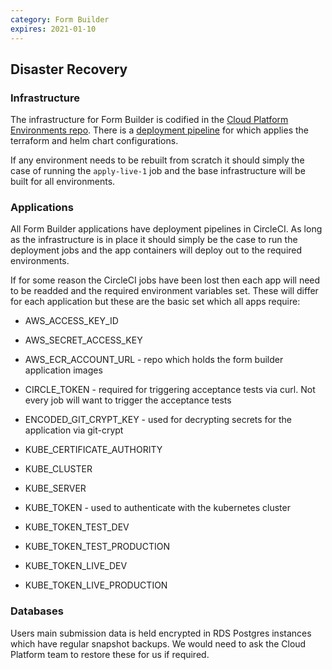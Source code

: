 ```yaml
---
category: Form Builder
expires: 2021-01-10
---
```


## Disaster Recovery

### Infrastructure

The infrastructure for Form Builder is codified in the [Cloud Platform Environments repo](https://github.com/ministryofjustice/cloud-platform-environments/tree/master/namespaces/live-1.cloud-platform.service.justice.gov.uk). There is a [deployment pipeline](https://concourse.cloud-platform.service.justice.gov.uk/teams/main/pipelines/environments-terraform) for which applies the terraform and helm chart configurations.

If any environment needs to be rebuilt from scratch it should simply the case of running the `apply-live-1` job and the base infrastructure will be built for all environments.

### Applications

All Form Builder applications have deployment pipelines in CircleCI. As long as the infrastructure is in place it should simply be the case to run the deployment jobs and the app containers will deploy out to the required environments.

If for some reason the CircleCI jobs have been lost then each app will need to be readded and the required environment variables set. These will differ for each application but these are the basic set which all apps require:

- AWS_ACCESS_KEY_ID

- AWS_SECRET_ACCESS_KEY

- AWS_ECR_ACCOUNT_URL - repo which holds the form builder application images

- CIRCLE_TOKEN - required for triggering acceptance tests via curl. Not every job will want to trigger the acceptance tests

- ENCODED_GIT_CRYPT_KEY - used for decrypting secrets for the application via git-crypt

- KUBE_CERTIFICATE_AUTHORITY

- KUBE_CLUSTER

- KUBE_SERVER

- KUBE_TOKEN - used to authenticate with the kubernetes cluster

- KUBE_TOKEN_TEST_DEV

- KUBE_TOKEN_TEST_PRODUCTION

- KUBE_TOKEN_LIVE_DEV

- KUBE_TOKEN_LIVE_PRODUCTION

### Databases

Users main submission data is held encrypted in RDS Postgres instances which have regular snapshot backups. We would need to ask the Cloud Platform team to restore these for us if required.
